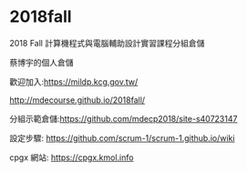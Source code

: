 # 2018fall
2018 Fall 計算機程式與電腦輔助設計實習課程分組倉儲

蔡博宇的個人倉儲

歡迎加入:https://mildp.kcg.gov.tw/

http://mdecourse.github.io/2018fall/

分組示範倉儲:https://github.com/mdecp2018/site-s40723147

設定步驟: https://github.com/scrum-1/scrum-1.github.io/wiki

cpgx 網站: https://cpgx.kmol.info
